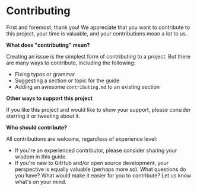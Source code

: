 # Contributing

First and foremost, thank you! We appreciate that you want to contribute to this project, your time is valuable, and your contributions mean a lot to us.

**What does "contributing" mean?**

Creating an issue is the simplest form of contributing to a project. But there are many ways to contribute, including the following:

- Fixing typos or grammar
- Suggesting a section or topic for the guide
- Adding an awesome `contributing.md` to an existing section

**Other ways to support this project**

If you like this project and would like to show your support, please consider starring it or tweeting about it.

**Who should contribute?**

All contributions are welcome, regardless of experience level:

- If you're an experienced contributor, please consider sharing your wisdom in this guide.
- If you're new to GitHub and/or open source development, your perspective is equally valuable (perhaps more so). What questions do you have? What would make it easier for you to contribute? Let us know what's on your mind.
